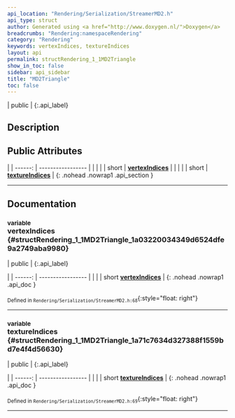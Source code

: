 ```yaml
---
api_location: "Rendering/Serialization/StreamerMD2.h"
api_type: struct
author: Generated using <a href="http://www.doxygen.nl/">Doxygen</a>
breadcrumbs: "Rendering:namespaceRendering"
category: "Rendering"
keywords: vertexIndices, textureIndices
layout: api
permalink: structRendering_1_1MD2Triangle
show_in_toc: false
sidebar: api_sidebar
title: "MD2Triangle"
toc: false
---
```


| public |
{:.api_label}

## Description





## Public Attributes

|
| ------: | ----------------- |
|  | |
| short | **[vertexIndices](#structRendering_1_1MD2Triangle_1a03220034349d6524dfe9a2749aba9980)**  |
|  | |
| short | **[textureIndices](#structRendering_1_1MD2Triangle_1a71c7634d327388f1559bd7e4f4d56630)**  |
{: .nohead .nowrap1 .api_section }


-------------------------------------------------------------------

## Documentation

### <small>variable</small><br/> vertexIndices {#structRendering_1_1MD2Triangle_1a03220034349d6524dfe9a2749aba9980}

| public |
{:.api_label}

|
| ------: | ----------------- |
|  |
| short **[vertexIndices](#structRendering_1_1MD2Triangle_1a03220034349d6524dfe9a2749aba9980)**  |
{: .nohead .nowrap1 .api_doc }





<sub>Defined in `Rendering/Serialization/StreamerMD2.h:68`</sub>{:style="float: right"}

-------------------------------------------------------------------

### <small>variable</small><br/> textureIndices {#structRendering_1_1MD2Triangle_1a71c7634d327388f1559bd7e4f4d56630}

| public |
{:.api_label}

|
| ------: | ----------------- |
|  |
| short **[textureIndices](#structRendering_1_1MD2Triangle_1a71c7634d327388f1559bd7e4f4d56630)**  |
{: .nohead .nowrap1 .api_doc }





<sub>Defined in `Rendering/Serialization/StreamerMD2.h:69`</sub>{:style="float: right"}

-------------------------------------------------------------------

